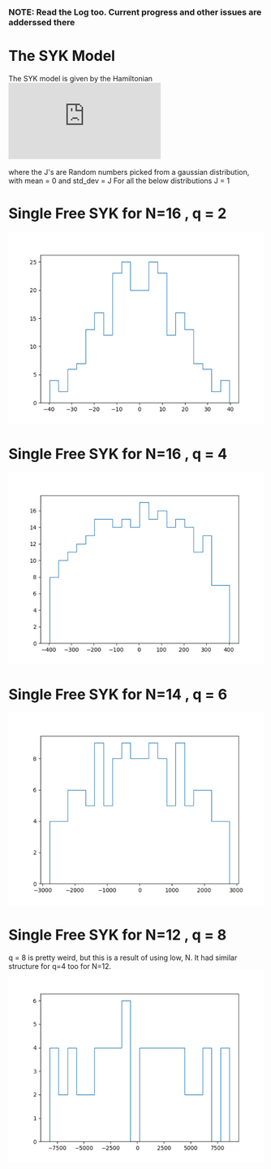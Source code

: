 ### NOTE: Read the Log too. Current progress and other issues are adderssed there 
# The SYK Model
The SYK model is given by the Hamiltonian
![](https://latex.codecogs.com/gif.latex?H%20%3D%20%5Csum%5Climit_%7Bi_1%2Ci_2%2C%20...%20i_q%7D%20J_%7Bi_1%2Ci_2%2Ci_3%20....%20i_q%7D%20%5Cpsi_%7Bi_1%7D%5Cpsi_%7Bi_2%7D%5Cpsi_%7Bi_3%7D...%5Cpsi_%7Bi_q%7D)

where the J's are Random numbers picked from a gaussian distribution, with mean = 0 and std_dev = J
For all the below distributions J = 1
# Single Free SYK for N=16 , q = 2
![](./Single_SYK_q2.png)
# Single Free SYK for N=16 , q = 4
![](./Single_SYK_q4.png)
# Single Free SYK for N=14 , q = 6
![](./Single_SYK_q6.png)
# Single Free SYK for N=12 , q = 8
q = 8 is pretty weird, but this is a result of using low, N. 
It had similar structure for q=4 too for N=12. 
![](./Single_SYK_q8.png)

